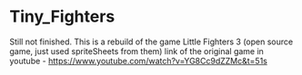 # Tiny_Fighters

Still not finished. This is a rebuild of the game Little Fighters 3 (open source game, just used spriteSheets from them)
link of the original game in youtube - https://www.youtube.com/watch?v=YG8Cc9dZZMc&t=51s
